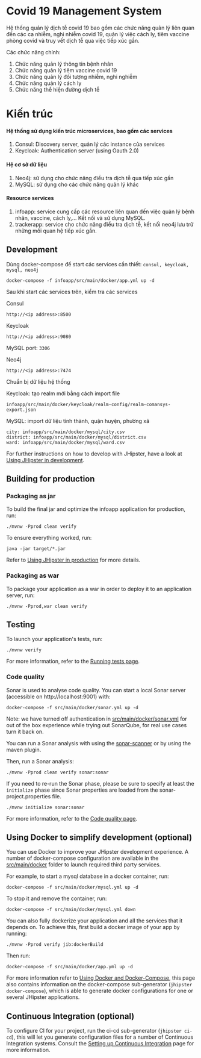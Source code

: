 # Covid 19 Management System
Hệ thống quản lý dịch tễ covid 19 bao gồm các chức năng quản lý liên quan đến các ca nhiễm, nghi nhiễm covid 19, quản lý việc cách ly, tiêm vaccine phòng covid và truy vết dịch tễ qua việc tiếp xúc gần.

Các chức năng chính:
1.	Chức năng quản lý thông tin bệnh nhân
2.	Chức năng quản lý tiêm vaccine covid 19
3.	Chức năng quản lý đối tượng nhiễm, nghi nghiễm
4.	Chức năng quản lý cách ly
5.	Chức năng thể hiện đường dịch tễ

# Kiến trúc
#### Hệ thống sử dụng kiến trúc microservices, bao gồm các services
1. Consul: Discovery server, quản lý các instance của services
2. Keycloak: Authentication server (using Oauth 2.0)
#### Hệ cơ sở dữ liệu
1. Neo4j: sử dụng cho chức năng điều tra dịch tễ qua tiếp xúc gần
2. MySQL: sử dụng cho các chức năng quản lý khác
#### Resource services
1. infoapp: service cung cấp các resource liên quan đến việc quản lý bệnh nhân, vaccine, cách ly,... Kết nối và sử dụng MySQL.
2. trackerapp: service cho chức năng điều tra dịch tễ, kết nối neo4j lưu trữ những mối quan hệ tiếp xúc gần.
## Development
Dùng docker-compose để start các services cần thiết: `consul, keycloak, mysql, neo4j`
```
docker-compose -f infoapp/src/main/docker/app.yml up -d
```
Sau khi start các services trên, kiểm tra các services

Consul
```
http://<ip address>:8500
```
Keycloak
```
http://<ip address>:9080
```
MySQL port: `3306`

Neo4j
```
http://<ip address>:7474
```

Chuẩn bị dữ liệu hệ thống

Keycloak: tạo realm mới bằng cách import file 
```
infoapp/src/main/docker/keycloak/realm-config/realm-comansys-export.json
```
MySQL: import dữ liệu tỉnh thành, quận huyện, phường xã
```
city: infoapp/src/main/docker/mysql/city.csv
district: infoapp/src/main/docker/mysql/district.csv
ward: infoapp/src/main/docker/mysql/ward.csv
```

For further instructions on how to develop with JHipster, have a look at [Using JHipster in development][].

## Building for production

### Packaging as jar

To build the final jar and optimize the infoapp application for production, run:

```
./mvnw -Pprod clean verify
```

To ensure everything worked, run:

```
java -jar target/*.jar
```

Refer to [Using JHipster in production][] for more details.

### Packaging as war

To package your application as a war in order to deploy it to an application server, run:

```
./mvnw -Pprod,war clean verify
```

## Testing

To launch your application's tests, run:

```
./mvnw verify
```

For more information, refer to the [Running tests page][].

### Code quality

Sonar is used to analyse code quality. You can start a local Sonar server (accessible on http://localhost:9001) with:

```
docker-compose -f src/main/docker/sonar.yml up -d
```

Note: we have turned off authentication in [src/main/docker/sonar.yml](src/main/docker/sonar.yml) for out of the box experience while trying out SonarQube, for real use cases turn it back on.

You can run a Sonar analysis with using the [sonar-scanner](https://docs.sonarqube.org/display/SCAN/Analyzing+with+SonarQube+Scanner) or by using the maven plugin.

Then, run a Sonar analysis:

```
./mvnw -Pprod clean verify sonar:sonar
```

If you need to re-run the Sonar phase, please be sure to specify at least the `initialize` phase since Sonar properties are loaded from the sonar-project.properties file.

```
./mvnw initialize sonar:sonar
```

For more information, refer to the [Code quality page][].

## Using Docker to simplify development (optional)

You can use Docker to improve your JHipster development experience. A number of docker-compose configuration are available in the [src/main/docker](src/main/docker) folder to launch required third party services.

For example, to start a mysql database in a docker container, run:

```
docker-compose -f src/main/docker/mysql.yml up -d
```

To stop it and remove the container, run:

```
docker-compose -f src/main/docker/mysql.yml down
```

You can also fully dockerize your application and all the services that it depends on.
To achieve this, first build a docker image of your app by running:

```
./mvnw -Pprod verify jib:dockerBuild
```

Then run:

```
docker-compose -f src/main/docker/app.yml up -d
```

For more information refer to [Using Docker and Docker-Compose][], this page also contains information on the docker-compose sub-generator (`jhipster docker-compose`), which is able to generate docker configurations for one or several JHipster applications.

## Continuous Integration (optional)

To configure CI for your project, run the ci-cd sub-generator (`jhipster ci-cd`), this will let you generate configuration files for a number of Continuous Integration systems. Consult the [Setting up Continuous Integration][] page for more information.

[jhipster homepage and latest documentation]: https://www.jhipster.tech
[jhipster 7.1.0 archive]: https://www.jhipster.tech/documentation-archive/v7.1.0
[doing microservices with jhipster]: https://www.jhipster.tech/documentation-archive/v7.1.0/microservices-architecture/
[using jhipster in development]: https://www.jhipster.tech/documentation-archive/v7.1.0/development/
[service discovery and configuration with consul]: https://www.jhipster.tech/documentation-archive/v7.1.0/microservices-architecture/#consul
[using docker and docker-compose]: https://www.jhipster.tech/documentation-archive/v7.1.0/docker-compose
[using jhipster in production]: https://www.jhipster.tech/documentation-archive/v7.1.0/production/
[running tests page]: https://www.jhipster.tech/documentation-archive/v7.1.0/running-tests/
[code quality page]: https://www.jhipster.tech/documentation-archive/v7.1.0/code-quality/
[setting up continuous integration]: https://www.jhipster.tech/documentation-archive/v7.1.0/setting-up-ci/
